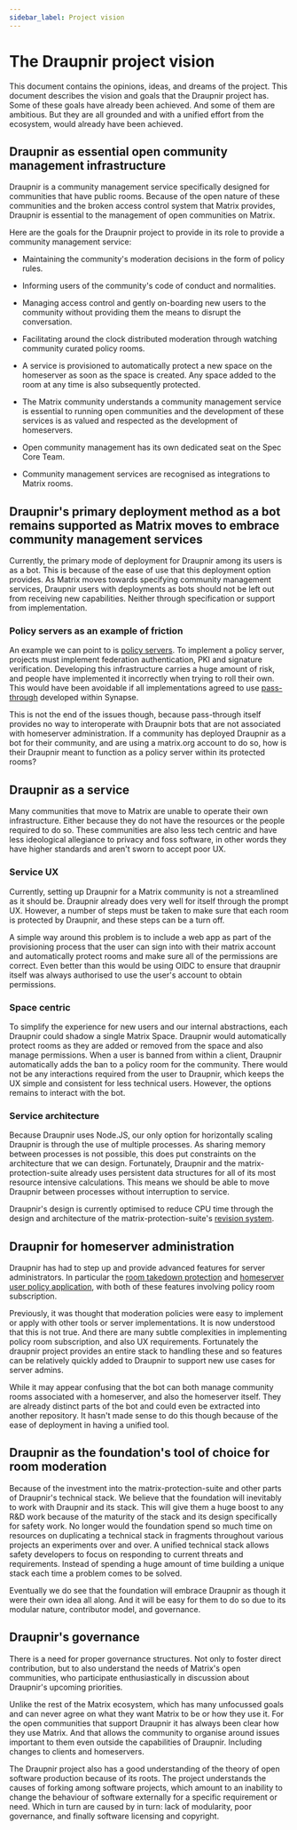 ```yaml
---
sidebar_label: Project vision
---
```


<!--
SPDX-FileCopyrightText: 2025 Gnuxie <Gnuxie@protonmail.com>

SPDX-License-Identifier: CC-BY-SA-4.0
-->

# The Draupnir project vision

This document contains the opinions, ideas, and dreams of the project. This
document describes the vision and goals that the Draupnir project has. Some of
these goals have already been achieved. And some of them are ambitious. But they
are all grounded and with a unified effort from the ecosystem, would already
have been achieved.

## Draupnir as essential open community management infrastructure

Draupnir is a community management service specifically designed for communities
that have public rooms. Because of the open nature of these communities and the
broken access control system that Matrix provides, Draupnir is essential to the
management of open communities on Matrix.

Here are the goals for the Draupnir project to provide in its role to provide a
community management service:

- Maintaining the community's moderation decisions in the form of policy rules.

- Informing users of the community's code of conduct and normalities.

- Managing access control and gently on-boarding new users to the community
  without providing them the means to disrupt the conversation.

- Facilitating around the clock distributed moderation through watching
  community curated policy rooms.

- A service is provisioned to automatically protect a new space on the
  homeserver as soon as the space is created. Any space added to the room at any
  time is also subsequently protected.

- The Matrix community understands a community management service is essential
  to running open communities and the development of these services is as valued
  and respected as the development of homeservers.

- Open community management has its own dedicated seat on the Spec Core Team.

- Community management services are recognised as integrations to Matrix rooms.

## Draupnir's primary deployment method as a bot remains supported as Matrix moves to embrace community management services

Currently, the primary mode of deployment for Draupnir among its users is as a
bot. This is because of the ease of use that this deployment option provides. As
Matrix moves towards specifying community management services, Draupnir users
with deployments as bots should not be left out from receiving new capabilities.
Neither through specification or support from implementation.

### Policy servers as an example of friction

An example we can point to is
[policy servers](https://matrix.org/blog/2025/04/introducing-policy-servers/).
To implement a policy server, projects must implement federation authentication,
PKI and signature verification. Developing this infrastructure carries a huge
amount of risk, and people have implemented it incorrectly when trying to roll
their own. This would have been avoidable if all implementations agreed to use
[pass-through](https://github.com/element-hq/synapse/issues/18597) developed
within Synapse.

This is not the end of the issues though, because pass-through itself provides
no way to interoperate with Draupnir bots that are not associated with
homeserver administration. If a community has deployed Draupnir as a bot for
their community, and are using a matrix.org account to do so, how is their
Draupnir meant to function as a policy server within its protected rooms?

## Draupnir as a service

Many communities that move to Matrix are unable to operate their own
infrastructure. Either because they do not have the resources or the people
required to do so. These communities are also less tech centric and have less
ideological allegiance to privacy and foss software, in other words they have
higher standards and aren't sworn to accept poor UX.

### Service UX

Currently, setting up Draupnir for a Matrix community is not a streamlined as it
should be. Draupnir already does very well for itself through the prompt UX.
However, a number of steps must be taken to make sure that each room is
protected by Draupnir, and these steps can be a turn off.

A simple way around this problem is to include a web app as part of the
provisioning process that the user can sign into with their matrix account and
automatically protect rooms and make sure all of the permissions are correct.
Even better than this would be using OIDC to ensure that draupnir itself was
always authorised to use the user's account to obtain permissions.

### Space centric

To simplify the experience for new users and our internal abstractions, each
Draupnir could shadow a single Matrix Space. Draupnir would automatically
protect rooms as they are added or removed from the space and also manage
permissions. When a user is banned from within a client, Draupnir automatically
adds the ban to a policy room for the community. There would not be any
interactions required from the user to Draupnir, which keeps the UX simple and
consistent for less technical users. However, the options remains to interact
with the bot.

### Service architecture

Because Draupnir uses Node.JS, our only option for horizontally scaling Draupnir
is through the use of multiple processes. As sharing memory between processes is
not possible, this does put constraints on the architecture that we can design.
Fortunately, Draupnir and the matrix-protection-suite already uses persistent
data structures for all of its most resource intensive calculations. This means
we should be able to move Draupnir between processes without interruption to
service.

Draupnir's design is currently optimised to reduce CPU time through the design
and architecture of the matrix-protection-suite's
[revision system](../matrix-protection-suite/concepts/revisions).

## Draupnir for homeserver administration

Draupnir has had to step up and provide advanced features for server
administrators. In particular the
[room takedown protection](https://the-draupnir-project.github.io/draupnir-documentation/bot/homeserver-administration#room-takedown-protection)
and
[homeserver user policy application](https://the-draupnir-project.github.io/draupnir-documentation/bot/homeserver-administration#homeserver-user-policy-protection),
with both of these features involving policy room subscription.

Previously, it was thought that moderation policies were easy to implement or
apply with other tools or server implementations. It is now understood that this
is not true. And there are many subtle complexities in implementing policy room
subscription, and also UX requirements. Fortunately the draupnir project
provides an entire stack to handling these and so features can be relatively
quickly added to Draupnir to support new use cases for server admins.

While it may appear confusing that the bot can both manage community rooms
associated with a homeserver, and also the homeserver itself. They are already
distinct parts of the bot and could even be extracted into another repository.
It hasn't made sense to do this though because of the ease of deployment in
having a unified tool.

## Draupnir as the foundation's tool of choice for room moderation

Because of the investment into the matrix-protection-suite and other parts of
Draupnir's technical stack. We believe that the foundation will inevitably to
work with Draupnir and its stack. This will give them a huge boost to any R&D
work because of the maturity of the stack and its design specifically for safety
work. No longer would the foundation spend so much time on resources on
duplicating a technical stack in fragments throughout various projects an
experiments over and over. A unified technical stack allows safety developers to
focus on responding to current threats and requirements. Instead of spending a
huge amount of time building a unique stack each time a problem comes to be
solved.

Eventually we do see that the foundation will embrace Draupnir as though it were
their own idea all along. And it will be easy for them to do so due to its
modular nature, contributor model, and governance.

## Draupnir's governance

There is a need for proper governance structures. Not only to foster direct
contribution, but to also understand the needs of Matrix's open communities, who
participate enthusiastically in discussion about Draupnir's upcoming priorities.

Unlike the rest of the Matrix ecosystem, which has many unfocussed goals and can
never agree on what they want Matrix to be or how they use it. For the open
communities that support Draupnir it has always been clear how they use Matrix.
And that allows the community to organise around issues important to them even
outside the capabilities of Draupnir. Including changes to clients and
homeservers.

The Draupnir project also has a good understanding of the theory of open
software production because of its roots. The project understands the causes of
forking among software projects, which amount to an inability to change the
behaviour of software externally for a specific requirement or need. Which in
turn are caused by in turn: lack of modularity, poor governance, and finally
software licensing and copyright.
